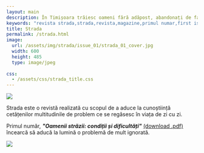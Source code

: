 ```yaml
---
layout: main
description: În Timișoara trăiesc oameni fără adăpost, abandonați de familie, prieteni și societate. Credem că este important să aducem această realitate la vedere, deoarece prin conștientizare, expunere și informare putem construi împreună o societate mai echitabilă.
keywords: "revista strada,strada,revista,magazine,primul numar,first issue,homelessness,poverty,saracia"
title: Strada
permalink: /strada.html
image:
  url: /assets/img/strada/issue_01/strada_01_cover.jpg
  width: 600
  height: 485
  type: image/jpeg
  
css:
  - /assets/css/strada_title.css
---
```


<div id="stradaLogoContainer">
    <img src="{{ site.url }}{{ site.path_img }}/strada/strada_title.png">
    <p>Strada este o revistă realizată cu scopul de a aduce la cunoștiință cetățenilor multitudinile de problem ce se regăsesc în viața de zi cu zi.</p>
</div>

<div class="issue">
    <p>Primul număr, <strong><em>"Oamenii străzii: condiții și dificultăți"</em></strong> <a href="{{ site.url }}/assets/pdf/strada/issue_01/dreptul_la_oras_strada_issue_01.pdf">(download .pdf)</a> încearcă să aducă la lumină o problemă de mult ignorată.</p>
    <img src="{{ site.url }}{{ site.path_img }}/strada/issue_01/strada_01_title.png">
</div>
